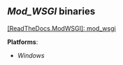 *Mod\_WSGI* binaries
--------------------

[[ReadTheDocs.ModWSGI]: mod\_wsgi](https://modwsgi.readthedocs.io/en/develop)

**Platforms**:
- *Windows*

